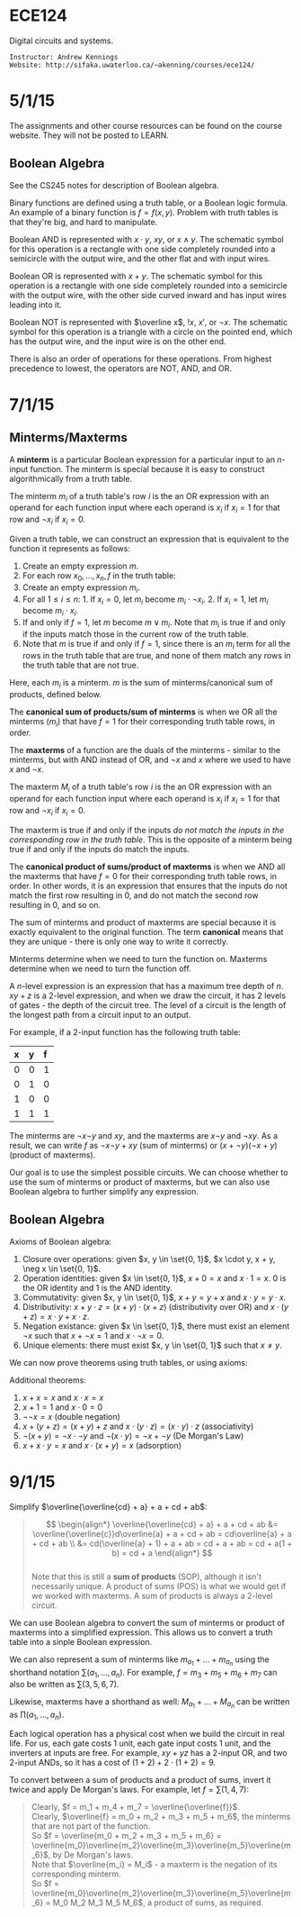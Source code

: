 ECE124
======

Digital circuits and systems.

    Instructor: Andrew Kennings
    Website: http://sifaka.uwaterloo.ca/~akenning/courses/ece124/

$$
\newcommand{\set}[1]{\left\{ #1 \right\}}
\newcommand{\tup}[1]{\left\langle #1 \right\rangle}
\newcommand{\abs}[1]{\left\lvert #1 \right\rvert}
\newcommand{\floor}[1]{\left\lfloor #1 \right\rfloor}
\newcommand{\mb}[1]{\mathbb{#1}}
\newcommand{\rem}{\operatorname{rem}}
\newcommand{\sign}{\operatorname{sign}}
\newcommand{\imag}{\boldsymbol{i}}
\newcommand{\dee}{\mathop{}\!\mathrm{d}}
\newcommand{\lH}{\overset{\text{l'H}}{=}}
\newcommand{\evalat}[1]{\left.\left(#1\right)\right|}
\newcommand{\sech}{\operatorname{sech}}
\newcommand{\spn}{\operatorname{Span}}
\newcommand{\proj}{\operatorname{proj}}
\newcommand{\prp}{\operatorname{perp}}
\newcommand{\refl}{\operatorname{refl}}
\newcommand{\magn}[1]{\left\lVert #1 \right\rVert}
\newcommand{\rank}{\operatorname{rank}}
\newcommand{\sys}[2]{\left[ #1 \mid #2\hskip2pt \right]}
\newcommand{\range}{\operatorname{Range}}
\newcommand{\adj}{\operatorname{adj}}
\newcommand{\cof}{\operatorname{cof}}
\newcommand{\diag}{\operatorname{diag}}
\newcommand{\formlp}{\operatorname{Form}(\mathcal{L}_P)}
$$

# 5/1/15

The assignments and other course resources can be found on the course website. They will not be posted to LEARN.

Boolean Algebra
---------------

See the CS245 notes for description of Boolean algebra.

Binary functions are defined using a truth table, or a Boolean logic formula. An example of a binary function is $f = f(x, y)$. Problem with truth tables is that they're big, and hard to manipulate.

Boolean AND is represented with $x \cdot y$, $xy$, or $x \wedge y$. The schematic symbol for this operation is a rectangle with one side completely rounded into a semicircle with the output wire, and the other flat and with input wires.

Boolean OR is represented with $x + y$. The schematic symbol for this operation is a rectangle with one side completely rounded into a semicircle with the output wire, with the other side curved inward and has input wires leading into it.

Boolean NOT is represented with $\overline x$, $!x$, $x'$, or $\neg x$. The schematic symbol for this operation is a triangle with a circle on the pointed end, which has the output wire, and the input wire is on the other end.

There is also an order of operations for these operations. From highest precedence to lowest, the operators are NOT, AND, and OR.

# 7/1/15

Minterms/Maxterms
-----------------

A **minterm** is a particular Boolean expression for a particular input to an $n$-input function. The minterm is special because it is easy to construct algorithmically from a truth table.

The minterm $m_i$ of a truth table's row $i$ is the an OR expression with an operand for each function input where each operand is $x_i$ if $x_i = 1$ for that row and $\neg x_i$ if $x_i = 0$.

Given a truth table, we can construct an expression that is equivalent to the function it represents as follows:

1. Create an empty expression $m$.
2. For each row $x_0, \ldots, x_n, f$ in the truth table:
  1. Create an empty expression $m_i$.
  2. For all $1 \le i \le n$:
    1. If $x_i = 0$, let $m_i$ become $m_i \cdot \neg x_i$.
    2. If $x_i = 1$, let $m_i$ become $m_i \cdot x_i$.
  3. If and only if $f = 1$, let $m$ become $m \vee m_i$. Note that $m_i$ is true if and only if the inputs match those in the current row of the truth table.
3. Note that $m$ is true if and only if $f = 1$, since there is an $m_i$ term for all the rows in the truth table that are true, and none of them match any rows in the truth table that are not true.

Here, each $m_i$ is a minterm. $m$ is the sum of minterms/canonical sum of products, defined below.

The **canonical sum of products/sum of minterms** is when we OR all the minterms ($m_i$) that have $f = 1$ for their corresponding truth table rows, in order.

The **maxterms** of a function are the duals of the minterms - similar to the minterms, but with AND instead of OR, and $\neg x$ and $x$ where we used to have $x$ and $\neg x$.

The maxterm $M_i$ of a truth table's row $i$ is the an OR expression with an operand for each function input where each operand is $x_i$ if $x_i = 1$ for that row and $\neg x_i$ if $x_i = 0$.

The maxterm is true if and only if the inputs _do not match the inputs in the corresponding row in the truth table_. This is the opposite of a minterm being true if and only if the inputs do match the inputs.

The **canonical product of sums/product of maxterms** is when we AND all the maxterms that have $f = 0$ for their corresponding truth table rows, in order. In other words, it is an expression that ensures that the inputs do not match the first row resulting in 0, and do not match the second row resulting in 0, and so on.

The sum of minterms and product of maxterms are special because it is exactly equivalent to the original function. The term **canonical** means that they are unique - there is only one way to write it correctly.

Minterms determine when we need to turn the function on. Maxterms determine when we need to turn the function off.

A $n$-level expression is an expression that has a maximum tree depth of $n$. $xy + z$ is a 2-level expression, and when we draw the circuit, it has 2 levels of gates - the depth of the circuit tree. The level of a circuit is the length of the longest path from a circuit input to an output.

For example, if a 2-input function has the following truth table:

| x | y | f |
|:--|:--|:--|
| 0 | 0 | 1 |
| 0 | 1 | 0 |
| 1 | 0 | 0 |
| 1 | 1 | 1 |

The minterms are $\neg x \neg y$ and $x y$, and the maxterms are $x \neg y$ and $\neg x y$. As a result, we can write $f$ as $\neg x \neg y + x y$ (sum of minterms) or $(x + \neg y)(\neg x + y)$ (product of maxterms).

Our goal is to use the simplest possible circuits. We can choose whether to use the sum of minterms or product of maxterms, but we can also use Boolean algebra to further simplify any expression.

Boolean Algebra
---------------

Axioms of Boolean algebra:

1. Closure over operations: given $x, y \in \set{0, 1}$, $x \cdot y, x + y, \neg x \in \set{0, 1}$.
2. Operation identities: given $x \in \set{0, 1}$, $x + 0 = x$ and $x \cdot 1 = x$. $0$ is the OR identity and $1$ is the AND identity.
3. Commutativity: given $x, y \in \set{0, 1}$, $x + y = y + x$ and $x \cdot y = y \cdot x$.
4. Distributivity: $x + y \cdot z = (x + y) \cdot (x + z)$ (distributivity over OR) and $x \cdot (y + z) = x \cdot y + x \cdot z$.
5. Negation existance: given $x \in \set{0, 1}$, there must exist an element $\neg x$ such that $x + \neg x = 1$ and $x \cdot \neg x = 0$.
6. Unique elements: there must exist $x, y \in \set{0, 1}$ such that $x \ne y$.

We can now prove theorems using truth tables, or using axioms:

Additional theorems:

1. $x + x = x$ and $x \cdot x = x$
2. $x + 1 = 1$ and $x \cdot 0 = 0$
3. $\neg \neg x = x$ (double negation)
4. $x + (y + z) = (x + y) + z$ and $x \cdot (y \cdot z) = (x \cdot y) \cdot z$ (associativity)
5. $\neg (x + y) = \neg x \cdot \neg y$ and $\neg (x \cdot y) = \neg x + \neg y$ (De Morgan's Law)
6. $x + x \cdot y = x$ and $x \cdot (x + y) = x$ (adsorption)

# 9/1/15

Simplify $\overline{\overline{cd} + a} + a + cd + ab$:

> $$
\begin{align*}
\overline{\overline{cd} + a} + a + cd + ab &= \overline{\overline{c}}d\overline{a} + a + cd + ab = cd\overline{a} + a + cd + ab \\
&= cd(\overline{a} + 1) + a + ab = cd + a + ab = cd + a(1 + b) = cd + a
\end{align*}
$$  
> Note that this is still a **sum of products** (SOP), although it isn't necessarily unique. A product of sums (POS) is what we would get if we worked with maxterms. A sum of products is always a 2-level circuit.  

We can use Boolean algebra to convert the sum of minterms or product of maxterms into a simplified expression. This allows us to convert a truth table into a sinple Boolean expression.

We can also represent a sum of minterms like $m_{a_1} + \ldots + m_{a_n}$ using the shorthand notation $\sum(a_1, \ldots, a_n)$. For example, $f = m_3 + m_5 + m_6 + m_7$ can also be written as $\sum(3, 5, 6, 7)$.

Likewise, maxterms have a shorthand as well: $M_{a_1} + \ldots + M_{a_n}$ can be written as $\prod(a_1, \ldots, a_n)$.

Each logical operation has a physical cost when we build the circuit in real life. For us, each gate costs 1 unit, each gate input costs 1 unit, and the inverters at inputs are free. For example, $xy + yz$ has a 2-input OR, and two 2-input ANDs, so it has a cost of $(1 + 2) + 2 \cdot (1 + 2) = 9$.

To convert between a sum of products and a product of sums, invert it twice and apply De Morgan's laws. For example, let $f = \sum(1, 4, 7)$:

> Clearly, $f = m_1 + m_4 + m_7 = \overline{\overline{f}}$.  
> Clearly, $\overline{f} = m_0 + m_2 + m_3 + m_5 + m_6$, the minterms that are not part of the function.  
> So $f = \overline{m_0 + m_2 + m_3 + m_5 + m_6} = \overline{m_0}\overline{m_2}\overline{m_3}\overline{m_5}\overline{m_6}$, by De Morgan's laws.  
> Note that $\overline{m_i} = M_i$ - a maxterm is the negation of its corresponding minterm.  
> So $f = \overline{m_0}\overline{m_2}\overline{m_3}\overline{m_5}\overline{m_6} = M_0 M_2 M_3 M_5 M_6$, a product of sums, as required.  
